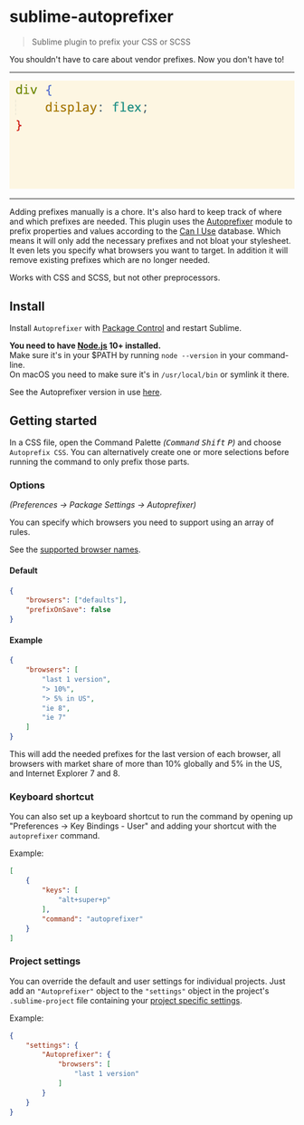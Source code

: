# sublime-autoprefixer

> Sublime plugin to prefix your CSS or SCSS

You shouldn't have to care about vendor prefixes. Now you don't have to!

---

![](screenshot.gif)

---

Adding prefixes manually is a chore. It's also hard to keep track of where and which prefixes are needed. This plugin uses the [Autoprefixer](https://github.com/postcss/autoprefixer) module to prefix properties and values according to the [Can I Use](https://caniuse.com) database. Which means it will only add the necessary prefixes and not bloat your stylesheet. It even lets you specify what browsers you want to target. In addition it will remove existing prefixes which are no longer needed.

Works with CSS and SCSS, but not other preprocessors.

## Install

Install `Autoprefixer` with [Package Control](https://packagecontrol.io) and restart Sublime.

**You need to have [Node.js](https://nodejs.org) 10+ installed.**<br>
Make sure it's in your $PATH by running `node --version` in your command-line.<br>
On macOS you need to make sure it's in `/usr/local/bin` or symlink it there.

See the Autoprefixer version in use [here](https://github.com/sindresorhus/sublime-autoprefixer/blob/master/node_modules/autoprefixer/package.json#L120).

## Getting started

In a CSS file, open the Command Palette *(<kbd>Command</kbd> <kbd>Shift</kbd> <kbd>P</kbd>)* and choose `Autoprefix CSS`. You can alternatively create one or more selections before running the command to only prefix those parts.

### Options

*(Preferences → Package Settings → Autoprefixer)*

You can specify which browsers you need to support using an array of rules.

See the [supported browser names](https://github.com/postcss/autoprefixer#browsers).

#### Default

```json
{
	"browsers": ["defaults"],
	"prefixOnSave": false
}
```

#### Example

```json
{
	"browsers": [
		"last 1 version",
		"> 10%",
		"> 5% in US",
		"ie 8",
		"ie 7"
	]
}
```

This will add the needed prefixes for the last version of each browser, all browsers with market share of more than 10% globally and 5% in the US, and Internet Explorer 7 and 8.

### Keyboard shortcut

You can also set up a keyboard shortcut to run the command by opening up "Preferences → Key Bindings - User" and adding your shortcut with the `autoprefixer` command.

Example:

```json
[
	{
		"keys": [
			"alt+super+p"
		],
		"command": "autoprefixer"
	}
]
```

### Project settings

You can override the default and user settings for individual projects. Just add an `"Autoprefixer"` object to the `"settings"` object in the project's `.sublime-project` file containing your [project specific settings](https://www.sublimetext.com/docs/3/projects.html).

Example:

```json
{
	"settings": {
		"Autoprefixer": {
			"browsers": [
				"last 1 version"
			]
		}
	}
}
```
